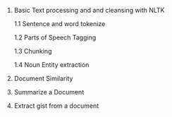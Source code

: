 1. Basic Text processing and and cleansing with NLTK

    1.1 Sentence and word tokenize
  
    1.2 Parts of Speech Tagging
  
    1.3 Chunking
  
    1.4  Noun Entity extraction
  
2. Document Similarity
3. Summarize a Document
4. Extract gist from a document
